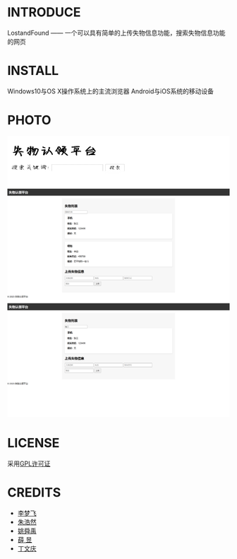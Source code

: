 # INTRODUCE
LostandFound —— 一个可以具有简单的上传失物信息功能，搜索失物信息功能的网页
# INSTALL
Windows10与OS X操作系统上的主流浏览器
Android与iOS系统的移动设备
# PHOTO
![示例](https://github.com/Bistu-OSSDT-2023/12-LostandFound/blob/main/picture/1%20.png)
![示例](https://github.com/Bistu-OSSDT-2023/12-LostandFound/blob/main/picture/3.png)
![示例](https://github.com/Bistu-OSSDT-2023/12-LostandFound/blob/main/picture/2.png)
# LICENSE
采用[GPL许可证](https://github.com/Bistu-OSSDT-2023/7-easynote/blob/main/LICENSE)
# CREDITS
* [李梦飞](https://github.com/limengfei24)
* [朱浩然](https://github.com/zhuliuyuan)
* [姚舜禹](https://github.com/yaoshunyu297)
* [薛 昱](https://github.com/Frankx02)
* [丁文庆](https://github.com/Dingwenqingpcy)
